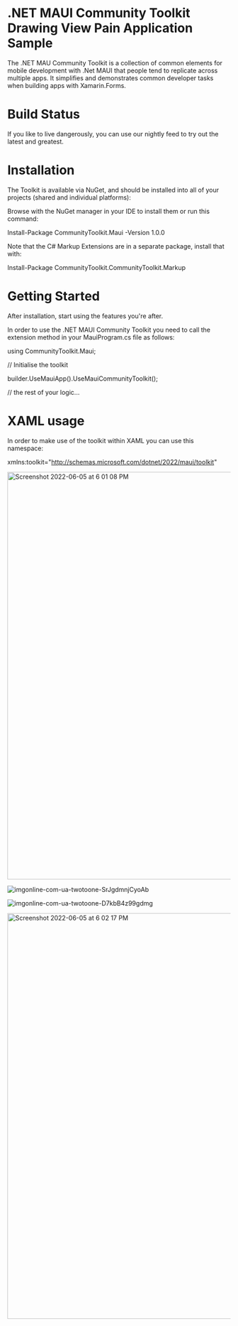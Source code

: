 # .NET MAUI Community Toolkit Drawing View Pain Application Sample

The .NET MAU Community Toolkit is a collection of common elements for mobile development with .Net MAUI that people tend to replicate across multiple apps. It simplifies and demonstrates common developer tasks when building apps with Xamarin.Forms.

# Build Status
If you like to live dangerously, you can use our nightly feed to try out the latest and greatest.


# Installation
The Toolkit is available via NuGet, and should be installed into all of your projects (shared and individual platforms):

Browse with the NuGet manager in your IDE to install them or run this command:

Install-Package CommunityToolkit.Maui -Version 1.0.0

Note that the C# Markup Extensions are in a separate package, install that with:

Install-Package CommunityToolkit.CommunityToolkit.Markup

# Getting Started
After installation, start using the features you're after.

In order to use the .NET MAUI Community Toolkit you need to call the extension method in your MauiProgram.cs file as follows:

using CommunityToolkit.Maui;


		
// Initialise the toolkit

builder.UseMauiApp<App>().UseMauiCommunityToolkit();

// the rest of your logic...
	

# XAML usage
In order to make use of the toolkit within XAML you can use this namespace:

xmlns:toolkit="http://schemas.microsoft.com/dotnet/2022/maui/toolkit"

<img width="918" alt="Screenshot 2022-06-05 at 6 01 08 PM" src="https://user-images.githubusercontent.com/100989615/172052791-239ac697-aec5-4b41-b0f8-5f5f78d70e63.png">

![imgonline-com-ua-twotoone-SrJgdmnjCyoAb](https://user-images.githubusercontent.com/100989615/172052809-f417fea1-ed93-4636-b0c2-bebbf17bf088.jpg)
	
![imgonline-com-ua-twotoone-D7kbB4z99gdmg](https://user-images.githubusercontent.com/100989615/172052833-bf60d3db-0d50-439b-8979-4238743ff7ce.jpg)
	
<img width="914" alt="Screenshot 2022-06-05 at 6 02 17 PM" src="https://user-images.githubusercontent.com/100989615/172052866-18661387-5d12-4bcb-89be-1decbd9202f2.png">



